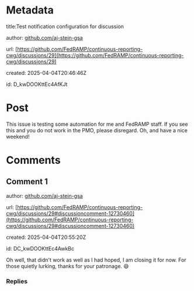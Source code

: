 # Metadata

title:Test notification configuration for discussion

author: [github.com/aj-stein-gsa](https://github.com/aj-stein-gsa)

url: [https://github.com/FedRAMP/continuous-reporting-cwg/discussions/29](https://github.com/FedRAMP/continuous-reporting-cwg/discussions/29)

created: 2025-04-04T20:46:46Z

id: D_kwDOOKttEc4AfKJt



# Post

This issue is testing some automation for me and FedRAMP staff. If you see this and you do not work in the PMO, please disregard. Oh, and have a nice weekend! 

# Comments




## Comment 1

author: [github.com/aj-stein-gsa](https://github.com/aj-stein-gsa)

url: [https://github.com/FedRAMP/continuous-reporting-cwg/discussions/29#discussioncomment-12730460](https://github.com/FedRAMP/continuous-reporting-cwg/discussions/29#discussioncomment-12730460)

created: 2025-04-04T20:55:20Z

id: DC_kwDOOKttEc4AwkBc

Oh well, that didn't work as well as I had hoped, I am closing it for now. For those quietly lurking, thanks for your patronage. 😄 

### Replies

